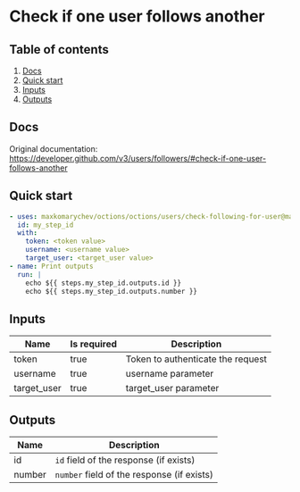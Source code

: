 # Check if one user follows another

## Table of contents

1. [Docs](#docs)
1. [Quick start](#quick-start)
1. [Inputs](#inputs)
1. [Outputs](#outputs)

<a name="quick-start" ></a>
## Docs

Original documentation: https://developer.github.com/v3/users/followers/#check-if-one-user-follows-another




<a name="quick start" ></a>
## Quick start

```yaml
- uses: maxkomarychev/octions/octions/users/check-following-for-user@master
  id: my_step_id
  with:
    token: <token value>
    username: <username value>
    target_user: <target_user value>
- name: Print outputs
  run: |
    echo ${{ steps.my_step_id.outputs.id }}
    echo ${{ steps.my_step_id.outputs.number }}
```


<a name="inputs" ></a>
## Inputs

| Name | Is required | Description |
|---|---|---|
|token|true|Token to authenticate the request
|username|true|username parameter
|target_user|true|target_user parameter

<a name="outputs" ></a>
## Outputs

| Name | Description |
|---|---|
|id|`id` field of the response (if exists)|
|number|`number` field of the response (if exists)|

